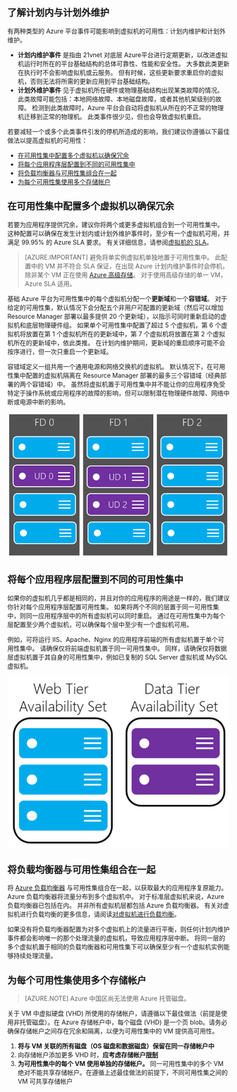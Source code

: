 ## <a name="understand-planned-vs-unplanned-maintenance"></a>了解计划内与计划外维护
有两种类型的 Azure 平台事件可能影响到虚拟机的可用性：计划内维护和计划外维护。

* **计划内维护事件** 是指由 21vnet 对底层 Azure平台进行定期更新，以改进虚拟机运行时所在的平台基础结构的总体可靠性、性能和安全性。 大多数此类更新在执行时不会影响虚拟机或云服务。 但有时候，这些更新要求重启你的虚拟机，否则无法将所需的更新应用到平台基础结构。
* **计划外维护事件** 见于虚拟机所在硬件或物理基础结构出现某类故障的情况。 此类故障可能包括：本地网络故障、本地磁盘故障，或者其他机架级别的故障。 检测到此类故障时，Azure 平台会自动将虚拟机从所在的不正常的物理机迁移到正常的物理机。 此类事件很少见，但也会导致虚拟机重启。

若要减轻一个或多个此类事件引发的停机所造成的影响，我们建议你遵循以下最佳做法以提高虚拟机的可用性：

* [在可用性集中配置多个虚拟机以确保冗余]
* [将每个应用程序层配置到不同的可用性集中]
* [将负载均衡器与可用性集组合在一起]
* [为每个可用性集使用多个存储帐户]

## <a name="configure-multiple-virtual-machines-in-an-availability-set-for-redundancy"></a>在可用性集中配置多个虚拟机以确保冗余
若要为应用程序提供冗余，建议你将两个或更多虚拟机组合到一个可用性集中。 这种配置可以确保在发生计划内或计划外维护事件时，至少有一个虚拟机可用，并满足 99.95% 的 Azure SLA 要求。 有关详细信息，请参阅[虚拟机的 SLA](/support/sla/virtual-machines/)。

> [AZURE.IMPORTANT]
> 避免将单实例虚拟机单独地置于可用性集中。 此配置中的 VM 并不符合 SLA 保证，在出现 Azure 计划内维护事件时会停机，除非某个 VM 正在使用 [Azure 高级存储](/documentation/articles/storage-premium-storage/)。 对于使用高级存储的单一 VM，Azure SLA 适用。

基础 Azure 平台为可用性集中的每个虚拟机分配一个**更新域**和一个**容错域**。 对于给定的可用性集，默认情况下会分配五个非用户可配置的更新域（然后可以增加 Resource Manager 部署以最多提供 20 个更新域），以指示可同时重新启动的虚拟机和底层物理硬件组。 如果单个可用性集中配置了超过 5 个虚拟机，第 6 个虚拟机将放置在第 1 个虚拟机所在的更新域中，第 7 个虚拟机将放置在第 2 个虚拟机所在的更新域中，依此类推。 在计划内维护期间，更新域的重启顺序可能不会按序进行，但一次只重启一个更新域。

容错域定义一组共用一个通用电源和网络交换机的虚拟机。 默认情况下，在可用性集中配置的虚拟机隔离在 Resource Manager 部署的最多三个容错域（经典部署的两个容错域）中。 虽然将虚拟机置于可用性集中并不能让你的应用程序免受特定于操作系统或应用程序的故障的影响，但可以限制潜在物理硬件故障、网络中断或电源中断的影响。

<!--Image reference-->
![更新域和容错域配置的概念图](./media/virtual-machines-common-manage-availability/ud-fd-configuration.png)

## <a name="configure-each-application-tier-into-separate-availability-sets"></a>将每个应用程序层配置到不同的可用性集中
如果你的虚拟机几乎都是相同的，并且对你的应用程序的用途是一样的，我们建议你针对每个应用程序层配置可用性集。  如果将两个不同的层置于同一可用性集中，则同一应用程序层中的所有虚拟机可以同时重启。 通过在可用性集中为每个层配置至少两个虚拟机，可以确保每个层中至少有一个虚拟机可用。

例如，可将运行 IIS、Apache、Nginx 的应用程序前端的所有虚拟机置于单个可用性集中。 请确保仅将前端虚拟机置于同一可用性集中。 同样，请确保仅将数据层虚拟机置于其自身的可用性集中，例如已复制的 SQL Server 虚拟机或 MySQL 虚拟机。

<!--Image reference-->
![应用程序层](./media/virtual-machines-common-manage-availability/application-tiers.png)

## <a name="combine-a-load-balancer-with-availability-sets"></a>将负载均衡器与可用性集组合在一起
将 [Azure 负载均衡器](/documentation/articles/load-balancer-overview/) 与可用性集组合在一起，以获取最大的应用程序复原能力。 Azure 负载均衡器将流量分布到多个虚拟机中。 对于标准层虚拟机来说，Azure 负载均衡器已包括在内。 并非所有虚拟机层都包括 Azure 负载均衡器。 有关对虚拟机进行负载均衡的更多信息，请阅读[对虚拟机进行负载均衡](/documentation/articles/load-balancer-overview/)。

如果没有将负载均衡器配置为对多个虚拟机上的流量进行平衡，则任何计划内维护事件都会影响唯一的那个处理流量的虚拟机，导致应用程序层中断。 将同一层的多个虚拟机置于相同的负载均衡器和可用性集下可以确保至少有一个虚拟机实例能够持续处理流量。

## <a name="use-multiple-storage-accounts-for-each-availability-set"></a> 为每个可用性集使用多个存储帐户

>[AZURE.NOTE] Azure 中国区尚无法使用 Azure 托管磁盘。

关于 VM 中虚拟硬盘 (VHD) 所使用的存储帐户，请遵循以下最佳做法（前提是使用非托管磁盘）。在 Azure 存储帐户中，每个磁盘 (VHD) 是一个页 blob。请务必确保存储帐户之间存在冗余和隔离，以便为可用性集中的 VM 提供高可用性。

1. **将与 VM 关联的所有磁盘（OS 磁盘和数据磁盘）保留在同一存储帐户中**
2. 向存储帐户添加更多 VHD 时，**应考虑存储帐户[限制](/documentation/articles/storage-scalability-targets/)**
3. **为可用性集中的每个 VM 使用单独的存储帐户。** 同一可用性集中的多个 VM 绝对不能共享存储帐户。在遵循上述最佳做法的前提下，不同可用性集之间的 VM 可共享存储帐户

<!-- Link references -->
[在可用性集中配置多个虚拟机以确保冗余]: #configure-multiple-virtual-machines-in-an-availability-set-for-redundancy
[将每个应用程序层配置到不同的可用性集中]: #configure-each-application-tier-into-separate-availability-sets
[将负载均衡器与可用性集组合在一起]: #combine-a-load-balancer-with-availability-sets
[Avoid single instance virtual machines in availability sets]: #avoid-single-instance-virtual-machines-in-availability-sets
[为每个可用性集使用多个存储帐户]: #use-multiple-storage-accounts-for-each-availability-set
